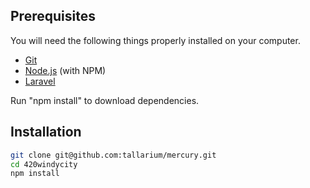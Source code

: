 ## Prerequisites

You will need the following things properly installed on your computer.

* [Git](http://git-scm.com/)
* [Node.js](http://nodejs.org/) (with NPM)
* [Laravel](https://laravel.com/)

Run "npm install" to download dependencies.

## Installation

```bash
git clone git@github.com:tallarium/mercury.git
cd 420windycity
npm install
```

